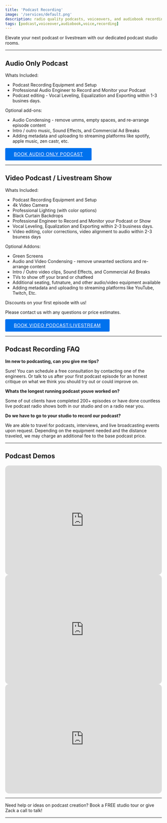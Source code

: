 ```yaml
---
title: 'Podcast Recording'
image: '/services/default.png'
description: radio quality podcasts, voiceovers, and audiobook recordings.
tags: [podcast,voiceover,audiobook,voice,recording]
---
```


Elevate your next podcast or livestream with our dedicated podcast studio rooms.

- - -

## Audio Only Podcast 

Whats Included:
- Podcast Recording Equipment and Setup
- Professional Audio Engineer to Record and Monitor your Podcast
- Podcast editing - Vocal Leveling, Equalization and Exporting within 1-3 busines days.

Optional add-ons:
- Audio Condensing - remove umms, empty spaces, and re-arrange episode content
- Intro / outro music, Sound Effects, and Commercial Ad Breaks
- Adding metadata and uploading to streaming platforms like spotify, apple music, zen castr, etc.

<!-- Start Square Appointments Embed code --> <a target="_top" style=" background-color: #0072ee; color: white; height: 40px; text-transform: uppercase; font-family: 'Square Market', 'helvetica neue', helvetica, arial, sans-serif; letter-spacing: 1px; line-height: 38px; padding: 0 28px; border-radius: 3px; font-weight: 500; font-size: 14px; cursor: pointer; display: inline-block; " href="https://squareup.com/appointments/book/52758083-5a1a-4b2d-a710-6687d1641594/8GNV6PJ8WK7YH/services">Book Audio Only Podcast</a> <!-- End Square Appointments Embed code -->

- - -

## Video Podcast / Livestream Show

Whats Included:
- Podcast Recording Equipment and Setup
- 4k Video Camera
- Professional Lighting (with color options)
- Black Curtain Backdrops
- Professional Engineer to Record and Monitor your Podcast or Show
- Vocal Leveling, Equalization and Exporting within 2-3 business days.
- Video editing, color corrections, video alignment to audio within 2-3 bsuness days

Optional Addons:
- Green Screens
- Audio and Video Condensing - remove unwanted sections and re-arrange content
- Intro / Outro video clips, Sound Effects, and Commercial Ad Breaks
- TVs to show off your brand or chatfeed
- Additional seating, futnature, and other audio/video equipment available
- Adding metadata and uploading to streaming platforms like YouTube, Twitch, Etc.

Discounts on your first episode with us!

Please contact us with any questions or price estimates.

<!-- Start Square Appointments Embed code --> <a target="_top" style=" background-color: #0072ee; color: white; height: 40px; text-transform: uppercase; font-family: 'Square Market', 'helvetica neue', helvetica, arial, sans-serif; letter-spacing: 1px; line-height: 38px; padding: 0 28px; border-radius: 3px; font-weight: 500; font-size: 14px; cursor: pointer; display: inline-block; " href="https://checkout.square.site/merchant/9VYHXDGP33NTC/checkout/WHZBQ3NKJAKAXEBI3SVCUC5B?src=embed">Book Video Podcast/Livestream</a> <!-- End Square Appointments Embed code -->

- - -

## Podcast Recording FAQ

**Im new to podcasting, can you give me tips?**

Sure! You can schedule a free consultation by contacting one of the engineers. Or talk to us after your first podcast episode for an honest critique on what we think you should try out or could improve on.

**Whats the longest running podcast youve worked on?**

Some of out clients have completed 200+ episodes or have done countless live podcast radio shows both in our studio and on a radio near you.

**Do we have to go to your studio to record our podcast?**

We are able to travel for podcasts, interviews, and live broadcasting events upon request. Depending on the equipment needed and the distance traveled, we may charge an additional fee to the base podcast price.

- - -
## Podcast Demos

<iframe style="border-radius:12px" src="https://open.spotify.com/embed/show/1iBOPm1Dr2Y5UEAHwwIldg?utm_source=generator" width="100%" height="352" frameBorder="0" allowfullscreen="" allow="autoplay; clipboard-write; encrypted-media; fullscreen; picture-in-picture" loading="lazy"></iframe>

<iframe style="border-radius:12px" src="https://open.spotify.com/embed/show/2udNwNkHM7RWpT3DbCh9aT?utm_source=generator" width="100%" height="352" frameBorder="0" allowfullscreen="" allow="autoplay; clipboard-write; encrypted-media; fullscreen; picture-in-picture" loading="lazy"></iframe>

<iframe style="border-radius:12px" src="https://open.spotify.com/embed/show/66YG6uMCvQzRkceeNksnVy?utm_source=generator" width="100%" height="352" frameBorder="0" allowfullscreen="" allow="autoplay; clipboard-write; encrypted-media; fullscreen; picture-in-picture" loading="lazy"></iframe>

- - -

Need help or ideas on podcast creation? Book a FREE studio tour or give Zack a call to talk!

- - -